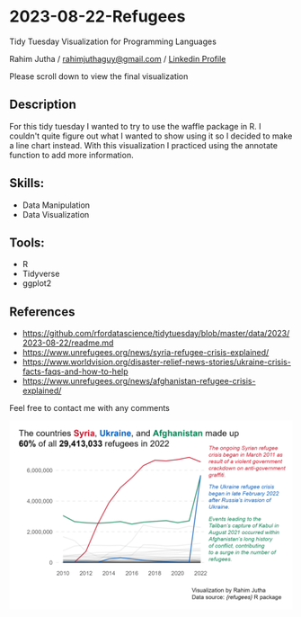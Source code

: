 # 2023-08-22-Refugees
 Tidy Tuesday Visualization for Programming Languages

Rahim Jutha / rahimjuthaguy@gmail.com / [Linkedin Profile](https://www.linkedin.com/in/rahim-jutha/)

Please scroll down to view the final visualization

## Description 
For this tidy tuesday I wanted to try to use the waffle package in R.
I couldn't quite figure out what I wanted to show using it so I decided to make a line chart instead.
With this visualization I practiced using the annotate function to add more information.

## Skills:
- Data Manipulation
- Data Visualization

## Tools:
- R
- Tidyverse
- ggplot2

## References
- https://github.com/rfordatascience/tidytuesday/blob/master/data/2023/2023-08-22/readme.md
- https://www.unrefugees.org/news/syria-refugee-crisis-explained/
- https://www.worldvision.org/disaster-relief-news-stories/ukraine-crisis-facts-faqs-and-how-to-help
- https://www.unrefugees.org/news/afghanistan-refugee-crisis-explained/


Feel free to contact me with any comments 

![line_plot](final.png)